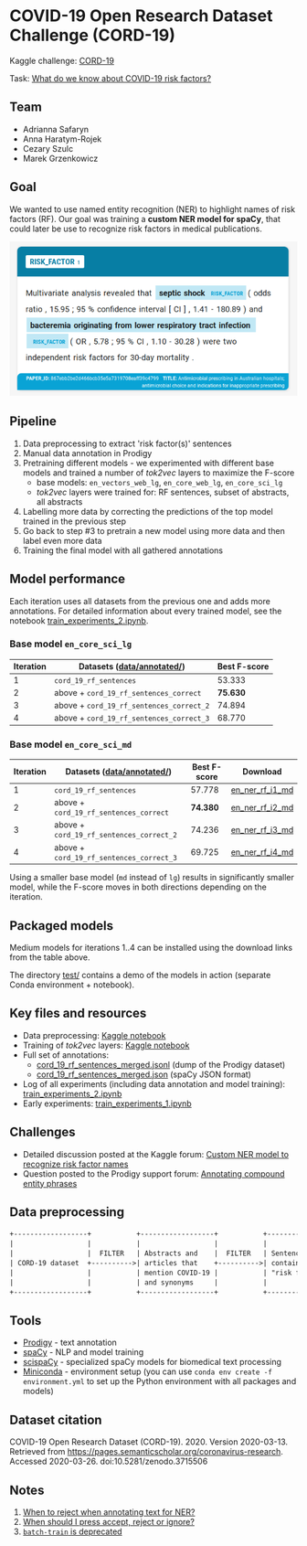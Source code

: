 # COVID-19 Open Research Dataset Challenge (CORD-19)

Kaggle challenge: [CORD-19](https://www.kaggle.com/allen-institute-for-ai/CORD-19-research-challenge)

Task: [What do we know about COVID-19 risk
factors?](https://www.kaggle.com/allen-institute-for-ai/CORD-19-research-challenge/tasks?taskId=558)

## Team

- Adrianna Safaryn
- Anna Haratym-Rojek
- Cezary Szulc
- Marek Grzenkowicz

## Goal

We wanted to use named entity recognition (NER) to highlight names of risk factors (RF). Our goal was
training a **custom NER model for spaCy**, that could later be use to recognize risk factors in medical
publications.

![RF tags in Prodigy](./images/ner.png)

## Pipeline

1. Data preprocessing to extract 'risk factor(s)' sentences
2. Manual data annotation in Prodigy
3. Pretraining different models - we experimented with different base models and trained a number of
   *tok2vec* layers to maximize the F-score
    - base models: `en_vectors_web_lg`, `en_core_web_lg`, `en_core_sci_lg`
    - *tok2vec* layers were trained for: RF sentences, subset of abstracts, all abstracts
4. Labelling more data by correcting the predictions of the top model trained in the previous step
5. Go back to step #3 to pretrain a new model using more data and then label even more data
6. Training the final model with all gathered annotations

## Model performance

Each iteration uses all datasets from the previous one and adds more annotations. For detailed information about every
trained model, see the notebook [train_experiments_2.ipynb](./train_experiments_2.ipynb).

### Base model `en_core_sci_lg`

| Iteration  | Datasets ([data/annotated/](./data/annotated/)) | Best F-score  |
|------------|-------------------------------------------------|---------------|
| 1          | `cord_19_rf_sentences`                          |   53.333      |
| 2          | above + `cord_19_rf_sentences_correct`          | **75.630**    |
| 3          | above + `cord_19_rf_sentences_correct_2`        |   74.894      |
| 4          | above + `cord_19_rf_sentences_correct_3`        |   68.770      |

### Base model `en_core_sci_md`

| Iteration  | Datasets ([data/annotated/](./data/annotated/)) | Best F-score  | Download |
|------------|-------------------------------------------------|---------------|------------------------------------------------------------------------------------------------------------|
| 1          | `cord_19_rf_sentences`                          |   57.778      | [en_ner_rf_i1_md](https://kagglecord19.blob.core.windows.net/risk-factor-ner/en_ner_rf_i1_md-0.0.1.tar.gz) |
| 2          | above + `cord_19_rf_sentences_correct`          | **74.380**    | [en_ner_rf_i2_md](https://kagglecord19.blob.core.windows.net/risk-factor-ner/en_ner_rf_i2_md-0.0.1.tar.gz) |
| 3          | above + `cord_19_rf_sentences_correct_2`        |   74.236      | [en_ner_rf_i3_md](https://kagglecord19.blob.core.windows.net/risk-factor-ner/en_ner_rf_i3_md-0.0.1.tar.gz) |
| 4          | above + `cord_19_rf_sentences_correct_3`        |   69.725      | [en_ner_rf_i4_md](https://kagglecord19.blob.core.windows.net/risk-factor-ner/en_ner_rf_i4_md-0.0.1.tar.gz) |

Using a smaller base model (`md` instead of `lg`) results in significantly smaller model, while the F-score
moves in both directions depending on the iteration.

## Packaged models

Medium models for iterations 1..4 can be installed using the download links from the table above.

The directory [test/](./test/) contains a demo of the models in action (separate Conda environment + notebook).

## Key files and resources

- Data preprocessing: [Kaggle notebook](https://www.kaggle.com/chopeen/custom-ner-to-recognize-risk-factor-names)
- Training of *tok2vec* layers: [Kaggle notebook](https://www.kaggle.com/chopeen/spacy-with-gpu-support)
- Full set of annotations:
  - [cord_19_rf_sentences_merged.jsonl](./data/annotated/cord_19_rf_sentences_merged.jsonl) (dump of the Prodigy dataset)
  - [cord_19_rf_sentences_merged.json](./data/annotated/cord_19_rf_sentences_merged.json) (spaCy JSON format)
- Log of all experiments (including data annotation and model training): [train_experiments_2.ipynb](./train_experiments_2.ipynb)
- Early experiments: [train_experiments_1.ipynb](./backup/early_experiments/train_experiments_1.ipynb)

## Challenges

- Detailed discussion posted at the Kaggle forum:
  [Custom NER model to recognize risk factor names](https://www.kaggle.com/allen-institute-for-ai/CORD-19-research-challenge/discussion/140451)
- Question posted to the Prodigy support forum:
  [Annotating compound entity phrases](https://support.prodi.gy/t/annotating-compound-entity-phrases/2796)

## Data preprocessing

```txt
+------------------+           +------------------+           +------------------+
|                  |           |                  |           |                  |          +----------------------------+
|                  |  FILTER   | Abstracts and    |  FILTER   | Sentences that   |          |                            |
| CORD-19 dataset  +---------->| articles that    +---------->| contain phrase   +--------> | cord_19_rf_sentences.jsonl |
|                  |           | mention COVID-19 |           | "risk factor(s)  |          |                            |
|                  |           | and synonyms     |           |                  |          +----------------------------+
+------------------+           +------------------+           +------------------+
```

## Tools

- [Prodigy](https://prodi.gy/) - text annotation
- [spaCy](https://spacy.io/) - NLP and model training
- [scispaCy](https://allenai.github.io/scispacy/) - specialized spaCy models for biomedical text processing
- [Miniconda](https://docs.conda.io/en/latest/miniconda.html) - environment setup (you can use
  `conda env create -f environment.yml` to set up the Python environment with all packages and models)

## Dataset citation

COVID-19 Open Research Dataset (CORD-19). 2020. Version 2020-03-13.  
Retrieved from https://pages.semanticscholar.org/coronavirus-research.  
Accessed 2020-03-26. doi:10.5281/zenodo.3715506

## Notes

1. [When to reject when annotating text for NER?](https://support.prodi.gy/t/when-to-reject-in-ner-manual-or-ner-make-gold/892/2)
1. [When should I press accept, reject or ignore?](https://prodi.gy/docs/named-entity-recognition#manual-accept-reject)
1. [`batch-train` is deprecated](https://prodi.gy/docs/recipes#deprecated)
